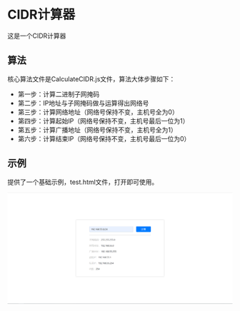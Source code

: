 # CIDR计算器
这是一个CIDR计算器

## 算法

核心算法文件是CalculateCIDR.js文件，算法大体步骤如下：
* 第一步：计算二进制子网掩码
* 第二步：IP地址与子网掩码做与运算得出网络号
* 第三步：计算网络地址（网络号保持不变，主机号全为0）
* 第四步：计算起始IP（网络号保持不变，主机号最后一位为1）
* 第五步：计算广播地址（网络号保持不变，主机号全为1）
* 第六步：计算结束IP（网络号保持不变，主机号最后一位为0）

## 示例

提供了一个基础示例，test.html文件，打开即可使用。

![image-20201110235951311](images/image-20201110235951311.png)
